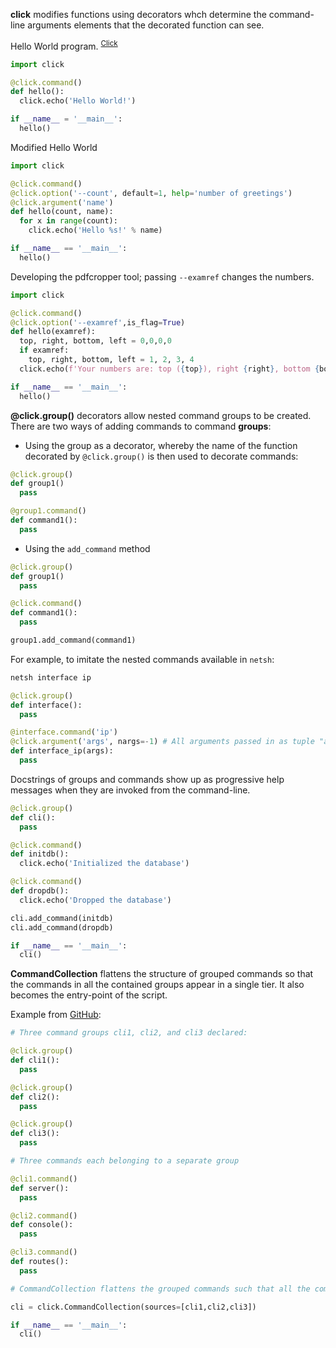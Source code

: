 **click** modifies functions using decorators whch determine the command-line arguments elements that the decorated function can see.

Hello World program. <sup>[Click](https://click.palletsprojects.com/en/7.x/quickstart/#screencast-and-examples "Quickstart - Click Documentation")
```py
import click

@click.command()
def hello():
  click.echo('Hello World!')

if __name__ = '__main__':
  hello()
```
Modified Hello World
```py
import click

@click.command()
@click.option('--count', default=1, help='number of greetings')
@click.argument('name')
def hello(count, name):
  for x in range(count):
    click.echo('Hello %s!' % name)

if __name__ == '__main__':
  hello()
```
Developing the pdfcropper tool; passing `--examref` changes the numbers.
```py
import click

@click.command()
@click.option('--examref',is_flag=True)
def hello(examref):
  top, right, bottom, left = 0,0,0,0
  if examref:
    top, right, bottom, left = 1, 2, 3, 4
  click.echo(f'Your numbers are: top ({top}), right {right}, bottom {bottom}, left {left}')

if __name__ == '__main__':
  hello()
```
**@click.group()** decorators allow nested command groups to be created.
There are two ways of adding commands to command **groups**:
- Using the group as a decorator, whereby the name of the function decorated by `@click.group()` is then used to 
decorate commands:
```py
@click.group()
def group1()
  pass

@group1.command()
def command1():
  pass
```
- Using the `add_command` method
```py
@click.group()
def group1()
  pass

@click.command()
def command1():
  pass

group1.add_command(command1)
```
For example, to imitate the nested commands available in `netsh`:
```cmd
netsh interface ip
```
```py
@click.group()
def interface():
  pass

@interface.command('ip')
@click.argument('args', nargs=-1) # All arguments passed in as tuple "args"
def interface_ip(args):
  pass
```

Docstrings of groups and commands show up as progressive help messages when they are invoked from the command-line.

```py
@click.group()
def cli():
  pass

@click.command()
def initdb():
  click.echo('Initialized the database')

@click.command()
def dropdb():
  click.echo('Dropped the database')

cli.add_command(initdb)
cli.add_command(dropdb)

if __name__ == '__main__':
  cli()
```
**CommandCollection** flattens the structure of grouped commands so that the commands in all the contained groups
appear in a single tier. It also becomes the entry-point of the script.

Example from [GitHub](https://github.com/limbov8/fire/blob/30c7c5abef35d203ad1217093623edc5b9bbc922/bin/fire):
```py
# Three command groups cli1, cli2, and cli3 declared:

@click.group()
def cli1():
  pass

@click.group()
def cli2():
  pass

@click.group()
def cli3():
  pass

# Three commands each belonging to a separate group

@cli1.command()
def server():
  pass

@cli2.command()
def console():
  pass

@cli3.command()
def routes():
  pass

# CommandCollection flattens the grouped commands such that all the commands are available at once:

cli = click.CommandCollection(sources=[cli1,cli2,cli3])

if __name__ == '__main__':
  cli()
```
